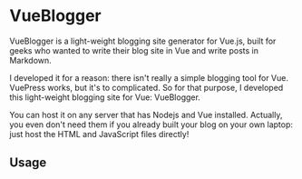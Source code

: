 # VueBlogger

VueBlogger is a light-weight blogging site generator for Vue.js, built for geeks who wanted to write their blog site in Vue and write posts in Markdown.

I developed it for a reason: there isn't really a simple blogging tool for Vue. VuePress works, but it's to complicated. So for that purpose, I developed this light-weight blogging site for Vue: VueBlogger.

You can host it on any server that has Nodejs and Vue installed. Actually, you even don't need them if you already built your blog on your own laptop: just host the HTML and JavaScript files directly!

## Usage
